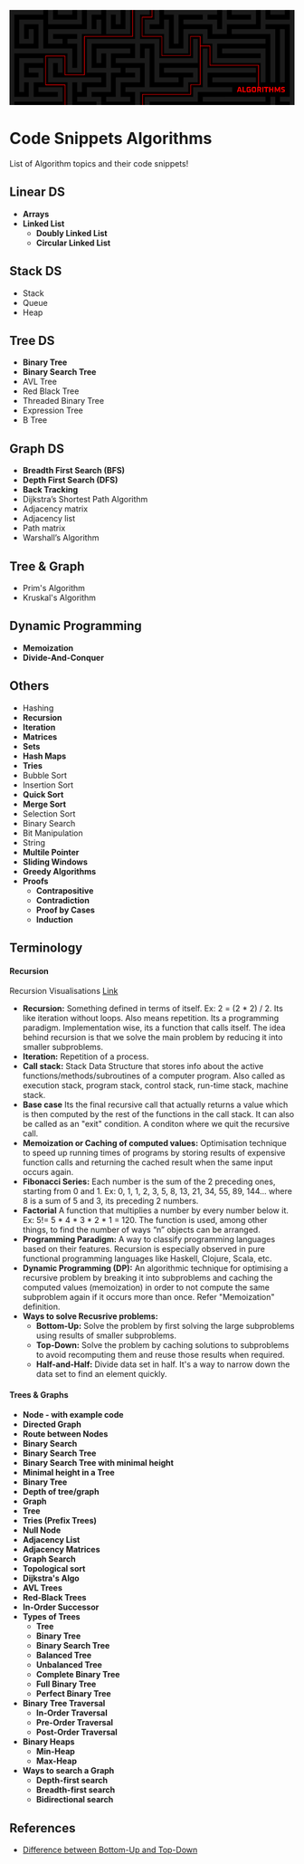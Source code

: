 ![alt text](https://github.com/Singularity-Coder/Code-Snippets-Algorithms/blob/main/assets/banner_algorithm.png)
# Code Snippets Algorithms
List of Algorithm topics and their code snippets!


## Linear DS
* **Arrays**
* **Linked List**
	* **Doubly Linked List**
	* **Circular Linked List**


## Stack DS
* Stack 
* Queue
* Heap


## Tree DS
* **Binary Tree**
* **Binary Search Tree**
* AVL Tree
* Red Black Tree
* Threaded Binary Tree
* Expression Tree
* B Tree


## Graph DS
* **Breadth First Search (BFS)**
* **Depth First Search (DFS)**
* **Back Tracking**
* Dijkstra’s Shortest Path Algorithm
* Adjacency matrix
* Adjacency list
* Path matrix
* Warshall’s Algorithm


## Tree & Graph
* Prim's Algorithm  
* Kruskal's Algorithm


## Dynamic Programming
* **Memoization**
* **Divide-And-Conquer**


## Others
* Hashing
* **Recursion**
* **Iteration**
* **Matrices**
* **Sets**
* **Hash Maps**
* **Tries**
* Bubble Sort
* Insertion Sort
* **Quick Sort**
* **Merge Sort**
* Selection Sort
* Binary Search
* Bit Manipulation
* String
* **Multile Pointer**
* **Sliding Windows**
* **Greedy Algorithms**
* **Proofs**
	* **Contrapositive**
	* **Contradiction**
	* **Proof by Cases**
	* **Induction**


## Terminology
#### Recursion
Recursion Visualisations [Link](https://www.slideshare.net/secret/aiocyxFGvcVts3)
* **Recursion:** Something defined in terms of itself. Ex: 2 = (2 * 2) / 2. Its like iteration without loops. Also means repetition. Its a programming paradigm. Implementation wise, its a function that calls itself. The idea behind recursion is that we solve the main problem by reducing it into smaller subproblems.
* **Iteration:** Repetition of a process.
* **Call stack:** Stack Data Structure that stores info about the active functions/methods/subroutines of a computer program. Also called as execution stack, program stack, control stack, run-time stack, machine stack.
* **Base case** Its the final recursive call that actually returns a value which is then computed by the rest of the functions in the call stack. It can also be called as an "exit" condition. A conditon where we quit the recursive call.
* **Memoization or Caching of computed values:** Optimisation technique to speed up running times of programs by storing results of expensive function calls and returning the cached result when the same input occurs again.
* **Fibonacci Series:** Each number is the sum of the 2 preceding ones, starting from 0 and 1. Ex: 0, 1, 1, 2, 3, 5, 8, 13, 21, 34, 55, 89, 144... where 8 is a sum of 5 and 3, its preceding 2 numbers.
* **Factorial** A function that multiplies a number by every number below it. Ex: 5!= 5 * 4 * 3 * 2 * 1 = 120. The function is used, among other things, to find the number of ways “n” objects can be arranged.
* **Programming Paradigm:** A way to classify programming languages based on their features. Recursion is especially observed in pure functional programming languages like Haskell, Clojure, Scala, etc.
* **Dynamic Programming (DP):** An algorithmic technique for optimising a recursive problem by breaking it into subproblems and caching the computed values (memoization) in order to not compute the same subproblem again if it occurs more than once. Refer "Memoization" definition.
* **Ways to solve Recusrive problems:**
	* **Bottom-Up:** Solve the problem by first solving the large subproblems using results of smaller subproblems.
	* **Top-Down:** Solve the problem by caching solutions to subproblems to avoid recomputing them and reuse those results when required.
	* **Half-and-Half:** Divide data set in half. It's a way to narrow down the data set to find an element quickly.

#### Trees & Graphs
* **Node - with example code**
* **Directed Graph**
* **Route between Nodes**
* **Binary Search**
* **Binary Search Tree**
* **Binary Search Tree with minimal height**
* **Minimal height in a Tree**
* **Binary Tree**
* **Depth of tree/graph**
* **Graph**
* **Tree**
* **Tries (Prefix Trees)**
* **Null Node**
* **Adjacency List**
* **Adjacency Matrices**
* **Graph Search**
* **Topological sort**
* **Dijkstra's Algo**
* **AVL Trees**
* **Red-Black Trees**
* **In-Order Successor**
* **Types of Trees**
	* **Tree**
	* **Binary Tree**
	* **Binary Search Tree**
	* **Balanced Tree**
	* **Unbalanced Tree**
	* **Complete Binary Tree**
	* **Full Binary Tree**
	* **Perfect Binary Tree**
* **Binary Tree Traversal**
	* **In-Order Traversal**
	* **Pre-Order Traversal**
	* **Post-Order Traversal**
* **Binary Heaps**
	* **Min-Heap**
	* **Max-Heap**
* **Ways to search a Graph**
	* **Depth-first search**
	* **Breadth-first search**
	* **Bidirectional search**


## References
* [Difference between Bottom-Up and Top-Down](https://stackoverflow.com/questions/6164629/what-is-the-difference-between-bottom-up-and-top-down)